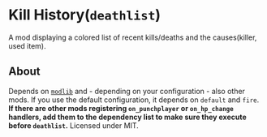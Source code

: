 # Kill History(`deathlist`)
A mod displaying a colored list of recent kills/deaths and the causes(killer, used item).

## About
Depends on [`modlib`](https://github.com/appgurueu/modlib) and - depending on your configuration - also other mods. If you use the default configuration, it depends on `default` and `fire`.
**If there are other mods registering `on_punchplayer` or `on_hp_change` handlers, add them to the dependency list to make sure they execute before `deathlist`.**
Licensed under MIT.